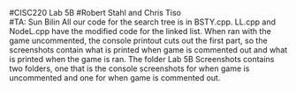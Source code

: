#CISC220 Lab 5B
#Robert Stahl and Chris Tiso											
#TA: Sun Bilin
All our code for the search tree is in BSTY.cpp. LL.cpp and NodeL.cpp have the modified code for the linked list. When ran with the game uncommented, the console printout cuts out the first part, so the screenshots contain what is printed when game is commented out and what is printed when the game is ran. The folder Lab 5B Screenshots contains two folders, one that is the console screenshots for when game is uncommented and one for when game is commented out.